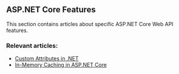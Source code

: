 ## ASP.NET Core Features

This section contains articles about specific ASP.NET Core Web API features.

### Relevant articles:

- [Custom Attributes in .NET](https://code-maze.com/dotnet-custom-attributes/)
- [In-Memory Caching in ASP.NET Core](https://code-maze.com/aspnetcore-in-memory-caching/)
